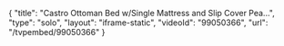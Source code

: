 {
    "title": "Castro Ottoman Bed w\/Single Mattress and Slip Cover  Pea...",
    "type": "solo",
    "layout": "iframe-static",
    "videoId": "99050366",
    "url": "\/tvpembed\/99050366"
}